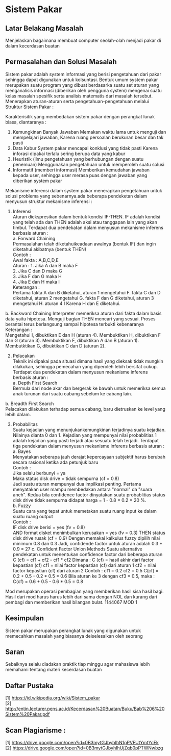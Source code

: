 # Sistem Pakar

## Latar Belakang Masalah
Menjelaskan bagaimana membuat computer seolah-olah menjadi pakar di dalam kecerdasan buatan

## Permasalahan dan Solusi Masalah
Sistem pakar adalah system informasi yang berisi pengetahuan dari pakar sehingga dapat digunakan untuk kolsuntasi. Bentuk umum system pakar merupakan suatu program yang dibuat berdasarka suatu set aturan yang menganalisis informasi (diberikan oleh pengguna system) mengenai suatu kelas masalah spesifik serta analisis matematis dari masalah tersebut. Menerapkan aturan-aturan serta pengetahuan-pengetahuan melalui Struktur Sistem Pakar :
 
Karakterisitik yang membedakan sistem pakar dengan perangkat lunak biasa, diantaranya :
1.	Kemungkinan Banyak Jawaban
Memakan waktu lama untuk menguji dan mempelajari jawaban, Karena ruang persoalan berukuran besar dan tak pasti
2.	Data Kabur
System pakar mencapai konklusi yang tidak pasti Karena inforasi dipakai terlalu sering berupa data yang kabur
3.	Heuristik (ilmu pengetahuan yang berhubungan dengan suatu penemuan)
Menggunakan pengetahuan untuk memperoleh suatu solusi
4.	Informatif (memberi informasi)
Memberikan kemudahan jawaban kepada user, sehingga user merasa puas dengan jawaban yang diberikan system pakar 
 

Mekanisme inferensi dalam system pakar menerapkan pengetahuan untuk solusi problema yang sebenarnya.ada beberapa pendeketan dalam menyusun struktur mekanisme inferensi :
1.	Inferensi <br>
Aturan diekspresikan dalam bentuk kondisi IF-THEN. IF adalah kondisi yang telah ada dan THEN adalah aksi atau tanggapan lain yang akan timbul. Terdapat dua pendekatan dalam menyusun mekanisme inferens berbasis aturan : <br>
a.	Forward Chaining <br> 
Permasalahan telah diketahuikeadaan awalnya (bentuk IF) dan ingin diketahui akibatnya (bentuk THEN) <br>
Contoh : <br>
Awal fakta		: A,B,C,D,E <br>
Aturan		: 1. Jika A dan B maka F <br>
			  2. Jika C dan D maka G <br>
			  3. Jika F dan G maka H <br>
			  4. Jika E dan H maka I <br>
Keterangan : <br>
Pertama fakta A dan B diketahui, aturan 1 mengetahui F. fakta C dan D diketahui, aturan 2 mengetahui G. fakta F dan G diketahui, aturan 3 mengetahui H. aturan 4 I Karena H dan E diketahui.

b.	Backward Chaining
Interpreter memeriksa aturan dari fakta dalam basis data yaitu hipotesa. Menguji bagian THEN mencari yang sesuai. Proses berantai terus berlangsung sampai hipotesa terbukti kebenaranya <br>
Keterangan : <br>
Mengetahui I, dibuktikan E dan H (aturan 4). Membuktikan H, dibuktikan F dan G (aturan 3). Membuktikan F, dibuktikan A dan B (aturan 1). Membutktikan G, dibuktikan C dan D (aturan 2). 

2.	Pelacakan <br>
Teknik ini dipakai pada situasi dimana hasil yang dieksak tidak mungkin dilakukan, sehingga pemecahan yang diperoleh lebih bersifat cukup. Terdapat dua pendekatan dalam menyusun mekanisme inferens berbasis aturan : <br>
a.	Depth First Search <br>
Bermula dari node akar dan bergerak ke bawah untuk memeriksa semua anak turunan dari suatu cabang sebelum ke cabang lain. <br>

b.	Breadth First Search <br>
Pelacakan dilakukan terhadap semua cabang, baru dietruskan ke level yang lebih dalam. <br>

3.	Probabilitas <br>
Suatu kejadian yang menunjukankemungkinan terjadinya suatu kejadian. Nilainya dianta 0 dan 1. Kejadian yang mempunyai nilai probablitias 1 adalah kejadian yang pasti terjadi atau sesuatu telah terjadi. Terdapat tiga pendekatan dalam menyusun mekanisme inferens berbasis aturan : <br>
a.	Bayes <br>
Menyatakan seberapa jauh derajat kepercayaan subjektif harus berubah secara rasional ketika ada petunjuk baru <br>
Contoh : <br>
Jika selalu berbunyi = ya <br>
Maka status disk drive = tidak sempurna (cf = 0.8) <br>
Jadi suatu aturan mempunyai dua impilkasi penting. Pertama menyatakan user mampu membedakan antara "normal" da "suara aneh". Kedua bila confidence factor dinyatakan suatu probablitias status disk drive tidak sempurna didapat harga = 1 - 0.8 = 0.2 = 20 %. <br>
b.	Fuzzy <br>
Suatu cara yang tepat untuk memetakan suatu ruang input ke dalam suatu ruang output <br>
Contoh : <br>
IF disk drive berisi = yes (fv = 0.8) <br>
AND format disket menimbulkan kerusakan = yes (fv = 0.3)
THEN status disk drive rusak (cf = 0.9)
Dengan memakai kalkulus fuzzy dipilih nilai minimum 0.8 dan 0.3
Jadi, confidende factor untuk aturan adalah 0.3 * 0.9 = 27
c.	Confident Factor Union Methods
Suatu alternative pendekatan untuk menentukan confidence factor dari beberapa aturan
C (cf) = cf1 + cf2 - cf1 * cf2
Dimana :
C (cf) = hasil akhir dari factor kepastian (cf)
cf1    = nilai factor kepastian (cf) dari aturan 1
cf2    = nilai factor kepastian (cf) dari aturan 2
Contoh :
cf1 = 0.2		cf2 = 0.5
C(cf) = 0.2 + 0.5 - 0.2 * 0.5 = 0.6
Bila aturan ke 3 dengan cf3 = 0.5, maka :
C(cf) = 0.6 + 0.5 - 0.6 * 0.5 = 0.8

Mod merupakan operasi pembagian yang memberikan hasil sisa hasil bagi. Hasil dari mod harus harus lebih dari sama dengan NOL dan kurang dari pembagi dan memberikan hasil bilangan bulat. 
1144067 MOD 1

## Kesimpulan  
Sistem pakar merupakan perangkat lunak yang digunakan untuk memecahkan masalah yang biasanya deiselesaikan oleh seorang 

## Saran 
Sebaiknya selalu diadakan praktik tiap minggu agar mahasiswa lebih memahami tentang materi kecerdasan buatan

## Daftar Pustaka
[1] https://id.wikipedia.org/wiki/Sistem_pakar <br>
[2[ http://entin.lecturer.pens.ac.id/Kecerdasan%20Buatan/Buku/Bab%206%20Sistem%20Pakar.pdf

## Scan Plagiarisme :
[1] https://drive.google.com/open?id=0B3mytGJbyhIhN1pPVFUtYmtYcEk <br>
[2] https://drive.google.com/open?id=0B3mytGJbyhIhUjZqb0pPTWNwbzg 
